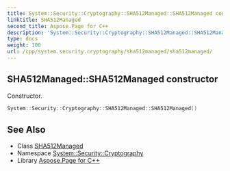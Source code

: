 ```yaml
---
title: System::Security::Cryptography::SHA512Managed::SHA512Managed constructor
linktitle: SHA512Managed
second_title: Aspose.Page for C++
description: 'System::Security::Cryptography::SHA512Managed::SHA512Managed constructor. Constructor in C++.'
type: docs
weight: 100
url: /cpp/system.security.cryptography/sha512managed/sha512managed/
---
```

## SHA512Managed::SHA512Managed constructor


Constructor.

```cpp
System::Security::Cryptography::SHA512Managed::SHA512Managed()
```

## See Also

* Class [SHA512Managed](../)
* Namespace [System::Security::Cryptography](../../)
* Library [Aspose.Page for C++](../../../)
